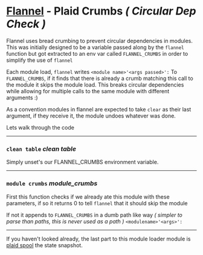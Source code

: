 # [Flannel][readme-md] - Plaid Crumbs *( Circular Dep Check )*

Flannel uses bread crumbing to prevent circular dependencies in modules. This was initially designed to be a variable passed along by the `flannel` function but got extracted to an env var called `FLANNEL_CRUMBS` in order to simplify the use of `flannel`

Each module load, `flannel` writes `<module name>'<args passed>':` To `FLANNEL_CRUMBS`, if it finds that there is already a crumb matching this call to the module it skips the module load. This breaks circular dependencies while allowing for multiple calls to the same module with different arguments :) 


As a convention modules in flannel are expected to take `clear` as their last argument, if they receive it, the module undoes whatever was done.

Lets walk through the code

---

### `clean table` *clean table*
  
Simply unset's our FLANNEL_CRUMBS environment variable.

---

### `module crumbs` *module_crumbs <crumb>*
  
First this function checks if we already ate this module with these parameters, if so it returns 0 to tell `flannel` that it should skip the module

If not it appends to `FLANNEL_CRUMBS` in a dumb path like way *( simpler to parse than paths, this is never used as a path )* `<modulename>'<args>':`

---

If you haven't looked already, the last part to this module loader module is [plaid spool][plaid-spool-md] the state snapshot.

[plaid-spool-md]: PLAID_SPOOL.md "Plaid Spool Markdown"
[readme-md]: ../README.md "Flannel Readme"